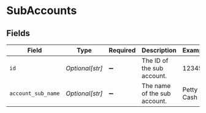 # SubAccounts


## Fields

| Field                        | Type                         | Required                     | Description                  | Example                      |
| ---------------------------- | ---------------------------- | ---------------------------- | ---------------------------- | ---------------------------- |
| `id`                         | *Optional[str]*              | :heavy_minus_sign:           | The ID of the sub account.   | 12345                        |
| `account_sub_name`           | *Optional[str]*              | :heavy_minus_sign:           | The name of the sub account. | Petty Cash                   |